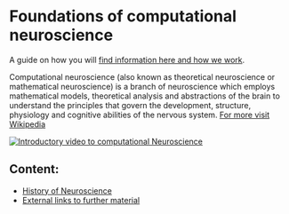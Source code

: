 # Foundations of computational neuroscience
A guide on how you will [find information here and how we work](./docs/MISSION_STATEMENT.md).

Computational neuroscience (also known as theoretical neuroscience or mathematical neuroscience) is a branch of neuroscience which employs mathematical models, theoretical analysis and abstractions of the brain to understand the principles that govern the development, structure, physiology and cognitive abilities of the nervous system. [For more visit Wikipedia](https://en.wikipedia.org/wiki/Computational_neuroscience)

[![Introductory video to computational Neuroscience](https://img.youtube.com/vi/d5oqIxhTU8I/0.jpg)](https://www.youtube.com/watch?v=d5oqIxhTU8I)

## Content:
- [History of Neuroscience](./docs/HISTORY.md)
- [External links to further material](./docs/SOURCES.md)

